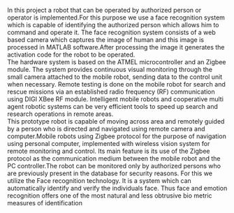 
  In this project a robot that can be operated by authorized person or operator is implemented.For this purpose we use a face
recognition system which is capable of identifying the authorized person which allows him to command and operate it.
The face recognition system consists of a web based camera which captures the image of human and this image is processed in MATLAB
software.After processing the image it generates the activation code for the robot to be operated.   
          The hardware system is based on the ATMEL microcontroller and an Zigbee module. The system provides continuous visual monitoring
through the small camera attached to the mobile robot, sending data to the control unit when necessary. Remote testing is done on the
mobile robot for search and rescue missions via an established radio frequency (RF) communication using DIGI XBee RF module. 
Intelligent mobile robots and cooperative multi agent robotic systems can be very efficient tools to speed up search and research
operations in remote areas.  
          This prototype robot is capable of moving across area and remotely guided by a person who is directed and navigated using remote
camera and computer.Mobile robots using Zigbee protocol for the purpose of navigation using personal computer, implemented with wireless
vision system for remote monitoring and control. Its main feature is its use of the Zigbee protocol as the communication medium between the
mobile robot and the PC controller.The robot can be monitored only by authorized persons who are previously present in the database for
security reasons. For this we utilize the Face recognition technology. It is a system which can automatically identify and verify the
individuals face. Thus face and emotion recognition offers one of the most natural and less obtrusive bio metric measures of identification
